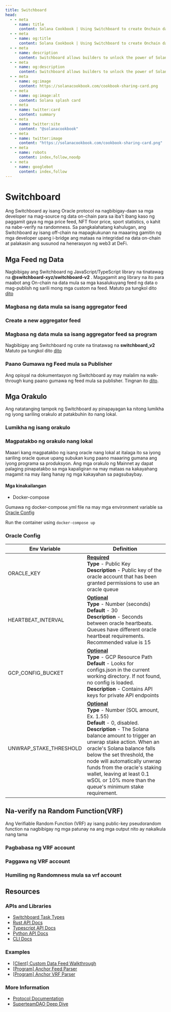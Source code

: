 ```yaml
---
title: Switchboard
head:
  - - meta
    - name: title
      content: Solana Cookbook | Using Switchboard to create Onchain data feeds
  - - meta
    - name: og:title
      content: Solana Cookbook | Using Switchboard to create Onchain data feeds
  - - meta
    - name: description
      content: Switchboard allows builders to unlock the power of Solana by creating high performance data feeds from any API.
  - - meta
    - name: og:description
      content: Switchboard allows builders to unlock the power of Solana by creating high performance data feeds from any API.
  - - meta
    - name: og:image
      content: https://solanacookbook.com/cookbook-sharing-card.png
  - - meta
    - name: og:image:alt
      content: Solana splash card
  - - meta
    - name: twitter:card
      content: summary
  - - meta
    - name: twitter:site
      content: "@solanacookbook"
  - - meta
    - name: twitter:image
      content: "https://solanacookbook.com/cookbook-sharing-card.png"
  - - meta
    - name: robots
      content: index,follow,noodp
  - - meta
    - name: googlebot
      content: index,follow
---
```


# Switchboard

Ang Switchboard ay isang Oracle protocol na nagbibigay-daan sa mga developer na mag-source ng data on-chain para sa iba't ibang kaso ng paggamit gaya ng mga price feed, NFT floor price, sport statistics, o kahit na nabe-verify na randomness. Sa pangkalahatang kahulugan, ang Switchboard ay isang off-chain na mapagkukunan na maaaring gamitin ng mga developer upang i-bridge ang mataas na integridad na data on-chain at palakasin ang susunod na henerasyon ng web3 at DeFi.

## Mga Feed ng Data

Nagbibigay ang Switchboard ng JavaScript/TypeScript library na tinatawag na **@switchboard-xyz/switchboard-v2**
. Magagamit ang library na ito para maabot ang On-chain na data mula sa mga kasalukuyang feed ng data o mag-publish ng sarili mong mga custom na feed. Matuto pa tungkol dito [dito](https://www.npmjs.com/package/@switchboard-xyz/switchboard-v2
)

### Magbasa ng data mula sa isang aggregator feed

<SolanaCodeGroup>
  <SolanaCodeGroupItem title="TS" active>

  <template v-slot:default>

@[code](@/code/switchboard/client/read.client.en.ts)

  </template>

  <template v-slot:preview>

@[code](@/code/switchboard/client/read.client.preview.en.ts)

  </template>

  </SolanaCodeGroupItem>

</SolanaCodeGroup>

### Create a new aggregator feed

<SolanaCodeGroup>
  <SolanaCodeGroupItem title="TS" active>

  <template v-slot:default>

@[code](@/code/switchboard/client/create.client.en.ts)

  </template>

  <template v-slot:preview>

@[code](@/code/switchboard/client/create.client.preview.en.ts)

  </template>

  </SolanaCodeGroupItem>

</SolanaCodeGroup>





### Magbasa ng data mula sa isang aggregator feed sa program
Nagbibigay ang Switchboard ng crate na tinatawag na **switchboard_v2**
Matuto pa tungkol dito [dito](https://docs.rs/switchboard-v2/0.1.10/switchboard_v2/)


<SolanaCodeGroup>
  <SolanaCodeGroupItem title="Rust" active>

  <template v-slot:default>

@[code](@/code/switchboard/on-chain/read.on-chain.en.rs)

  </template>

  <template v-slot:preview>

@[code](@/code/switchboard/on-chain/read.on-chain.preview.en.rs)

  </template>

  </SolanaCodeGroupItem>

</SolanaCodeGroup>

### Paano Gumawa ng Feed mula sa Publisher
Ang opisyal na dokumentasyon ng Switchboard ay may malalim na walk-through kung paano gumawa ng feed mula sa publisher.
Tingnan ito [dito](https://docs.switchboard.xyz/feed/publisher).

## Mga Orakulo
Ang natatanging tampok ng Switchboard ay pinapayagan ka nitong lumikha ng iyong sariling orakulo at patakbuhin ito nang lokal.

### Lumikha ng isang orakulo
<SolanaCodeGroup>
  <SolanaCodeGroupItem title="TS" active>

  <template v-slot:default>

@[code](@/code/switchboard/client/create.oracle.client.en.ts)

  </template>

  <template v-slot:preview>

@[code](@/code/switchboard/client/create.oracle.client.preview.en.ts)

  </template>

  </SolanaCodeGroupItem>

</SolanaCodeGroup>

### Magpatakbo ng orakulo nang lokal
Maaari kang magpatakbo ng isang oracle nang lokal at italaga ito sa iyong sariling oracle queue upang subukan kung paano maaaring gumana ang iyong programa sa produksyon. Ang mga orakulo ng Mainnet ay dapat palaging pinapatakbo sa mga kapaligiran na may mataas na kakayahang magamit na may ilang hanay ng mga kakayahan sa pagsubaybay.

#### Mga kinakailangan
  - Docker-compose

Gumawa ng docker-compose.yml file na may mga environment variable sa [Oracle Config](/integrations/switchboard.html#oracle-config)



<SolanaCodeGroup>
  <SolanaCodeGroupItem title="TS" active>

  <template v-slot:default>

@[code](@/code/switchboard/local/docker-compose.oracle.local.en.yml)

  </template>

  <template v-slot:preview>

@[code](@/code/switchboard/local/docker-compose.oracle.local.en.yml)

  </template>

  </SolanaCodeGroupItem>

</SolanaCodeGroup>

Run the container using `docker-compose up`

### Oracle Config
<table>
  <thead>
    <tr>
      <th>Env Variable</th>
      <th>Definition</th>
    </tr>
  </thead>
  <tbody>
    <tr>
      <td>ORACLE_KEY</td>
      <td>
        <b>
          <u>Required</u>
        </b>
        <br />
        <b>Type</b> - Public Key
        <br />
        <b>Description</b> - Public key of the oracle account that has been
        granted permissions to use an oracle queue <br />
      </td>
    </tr>
    <tr>
      <td>HEARTBEAT_INTERVAL</td>
      <td>
        <b>
          <u>Optional</u>
        </b>
        <br />
        <b>Type</b> - Number (seconds)
        <br />
        <b>Default</b> - 30
        <br />
        <b>Description</b> - Seconds between oracle heartbeats. Queues have
        different oracle heartbeat requirements. Recommended value is 15
      </td>
    </tr>
    <tr>
      <td>GCP_CONFIG_BUCKET</td>
      <td>
        <b>
          <u>Optional</u>
        </b>
        <br />
        <b>Type</b> - GCP Resource Path
        <br />
        <b>Default</b> - Looks for configs.json in the current working
        directory. If not found, no config is loaded.
        <br />
        <b>Description</b> - Contains API keys for private API endpoints
      </td>
    </tr>
    <tr>
      <td>UNWRAP_STAKE_THRESHOLD</td>
      <td>
        <b>
          <u>Optional</u>
        </b>
        <br />
        <b>Type</b> - Number (SOL amount, Ex. 1.55)
        <br />
        <b>Default</b> - 0, disabled.
        <br />
        <b>Description</b> - The Solana balance amount to trigger an unwrap stake action. When an oracle's Solana balance falls below the set threshold, the node will automatically unwrap funds from the oracle's staking wallet, leaving at least 0.1 wSOL or 10% more than the queue's minimum stake requirement. 
      </td>
    </tr>
  </tbody>
</table>

## Na-verify na Random Function(VRF)
Ang Verifiable Random Function (VRF) ay isang public-key pseudorandom function na nagbibigay ng mga patunay na ang mga output nito ay nakalkula nang tama
### Pagbabasa ng VRF account

<SolanaCodeGroup>
  <SolanaCodeGroupItem title="TS" active>

  <template v-slot:default>

@[code](@/code/switchboard/client/read.vrf.client.en.ts)

  </template>

  <template v-slot:preview>

@[code](@/code/switchboard/client/read.vrf.client.preview.en.ts)

  </template>

  </SolanaCodeGroupItem>
  <SolanaCodeGroupItem title="Rust" active>

  <template v-slot:default>

@[code](@/code/switchboard/on-chain/read.vrf.on-chain.en.rs)

  </template>

  <template v-slot:preview>

@[code](@/code/switchboard/on-chain/read.vrf.on-chain.preview.en.rs)

  </template>

  </SolanaCodeGroupItem>

</SolanaCodeGroup>

### Paggawa ng VRF account

<SolanaCodeGroup>
  <SolanaCodeGroupItem title="TS" active>

  <template v-slot:default>

@[code](@/code/switchboard/client/create.vrf.client.en.ts)

  </template>

  <template v-slot:preview>

@[code](@/code/switchboard/client/create.vrf.client.preview.en.ts)

  </template>

  </SolanaCodeGroupItem>
  

</SolanaCodeGroup>

### Humiling ng Randomness mula sa vrf account

<SolanaCodeGroup>
  <SolanaCodeGroupItem title="TS" active>

  <template v-slot:default>

@[code](@/code/switchboard/client/request.vrf.client.en.ts)

  </template>

  <template v-slot:preview>

@[code](@/code/switchboard/client/request.vrf.client.preview.en.ts)

  </template>

  </SolanaCodeGroupItem>
   <SolanaCodeGroupItem title="Rust" active>

  <template v-slot:default>

@[code](@/code/switchboard/on-chain/request.vrf.on-chain.en.rs)

  </template>

  <template v-slot:preview>

@[code](@/code/switchboard/on-chain/request.vrf.on-chain.preview.en.rs)

  </template>

  </SolanaCodeGroupItem>

</SolanaCodeGroup>


## Resources
### APIs and Libraries
 - [Switchboard Task Types](https://docs.switchboard.xyz/api/tasks)
 - [Rust API Docs](https://docs.rs/switchboard-v2/latest/switchboard_v2/)
 - [Typescript API Docs](https://docs.switchboard.xyz/api/ts)
 - [Python API Docs](https://docs.switchboard.xyz/api/py)
 - [CLI Docs](https://docs.switchboard.xyz/api/cli)
### Examples
 - [[Client] Custom Data Feed Walkthrough](https://github.com/switchboard-xyz/switchboard-v2/tree/main/packages/feed-walkthrough)
 - [[Program] Anchor Feed Parser](https://github.com/switchboard-xyz/switchboard-v2/tree/main/programs/anchor-feed-parser)
 - [[Program] Anchor VRF Parser](https://github.com/switchboard-xyz/switchboard-v2/tree/main/programs/anchor-vrf-parser)
### More Information
 - [Protocol Documentation](https://docs.switchboard.xyz/introduction)
 - [SuperteamDAO Deep Dive](https://crawling-cent-d6b.notion.site/The-Switchboard-Deep-Dive-717df6ba0b92465e8118351466257a0f)

